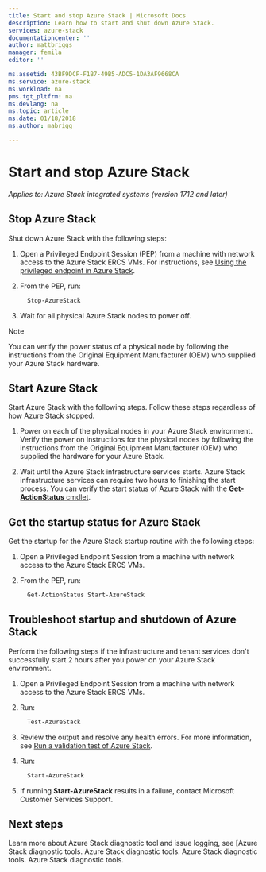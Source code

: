 ```yaml
---
title: Start and stop Azure Stack | Microsoft Docs
description: Learn how to start and shut down Azure Stack.
services: azure-stack
documentationcenter: ''
author: mattbriggs
manager: femila
editor: ''

ms.assetid: 43BF9DCF-F1B7-49B5-ADC5-1DA3AF9668CA
ms.service: azure-stack
ms.workload: na
pms.tgt_pltfrm: na
ms.devlang: na
ms.topic: article
ms.date: 01/18/2018
ms.author: mabrigg

---
```


# Start and stop Azure Stack

*Applies to: Azure Stack integrated systems (version 1712 and later)*

## Stop Azure Stack 

Shut down Azure Stack with the following steps:

1. Open a Privileged Endpoint Session (PEP) from a machine with network access to the Azure Stack ERCS VMs. For instructions, see [Using the privileged endpoint in Azure Stack](azure-stack-privileged-endpoint.md).

2. From the PEP, run:

    ```powershell
      Stop-AzureStack
    ```

3. Wait for all physical Azure Stack nodes to power off.

> [!Note]  
> You can verify the power status of a physical node by following the instructions from the Original Equipment Manufacturer (OEM) who supplied your Azure Stack hardware. 

## Start Azure Stack 

Start Azure Stack with the following steps. Follow these steps regardless of how Azure Stack stopped.

1. Power on each of the physical nodes in your Azure Stack environment. Verify the power on instructions for the physical nodes by following the instructions from the Original Equipment Manufacturer (OEM) who supplied the hardware for your Azure Stack.

2. Wait until the Azure Stack infrastructure services starts. Azure Stack infrastructure services can require two hours to finishing the start process. You can verify the start status of Azure Stack with the [**Get-ActionStatus** cmdlet](#get-the-startup-status-for-azure-stack).


## Get the startup status for Azure Stack

Get the startup for the Azure Stack startup routine with the following steps:

1. Open a Privileged Endpoint Session from a machine with network access to the Azure Stack ERCS VMs.

2. From the PEP, run:

    ```powershell
      Get-ActionStatus Start-AzureStack
    ```

## Troubleshoot startup and shutdown of Azure Stack

Perform the following steps if the infrastructure and tenant services don't successfully start 2 hours after you power on your Azure Stack environment. 

1. Open a Privileged Endpoint Session from a machine with network access to the Azure Stack ERCS VMs.

2. Run: 

    ```powershell
      Test-AzureStack
      ```

3. Review the output and resolve any health errors. For more information, see [Run a validation test of Azure Stack](azure-stack-diagnostic-test.md).

4. Run:

    ```powershell
      Start-AzureStack
    ```

5. If running **Start-AzureStack** results in a failure, contact Microsoft Customer Services Support. 

## Next steps 

Learn more about Azure Stack diagnostic tool and issue logging, see [Azure Stack diagnostic tools. Azure Stack diagnostic tools. Azure Stack diagnostic tools. Azure Stack diagnostic tools.
